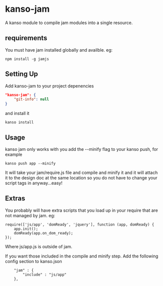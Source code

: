 kanso-jam
=========

A kanso module to compile jam modules into a single resource.

## requirements

You must have jam installed globally and availble. eg:

```
npm install -g jamjs
```


## Setting Up

Add kanso-jam to your project depenencies

```json
"kanso-jam": {
    "git-info": null
}
```

and install it

```
kanso install
```


## Usage

kanso jam only works with you add the --minify flag to your kanso push, for example

```
kanso push app --minify
```

It will take your jam/require.js file and compile and minify it and it will attach it to the design doc at the same location
so you do not have to change your script tags in anyway...easy!

## Extras

You probably will have extra scripts that you load up in your require that are not managed by jam. eg:

```
require(['js/app', 'domReady', 'jquery'], function (app, domReady) {
    app.init();
    domReady(app.on_dom_ready);
});
```

Where js/app.js is outside of jam.


If you want those included in the compile and minify step. Add the following config section to kanso.json

```
    "jam" : {
        "include" : "js/app"
    },
```


